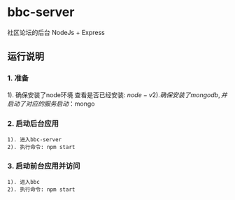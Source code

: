 # bbc-server
社区论坛的后台 NodeJs + Express
## 运行说明
### 1. 准备
  1). 确保安装了node环境 查看是否已经安装: $node -v  
	2). 确保安装了mongodb, 并启动了对应的服务 启动：$mongo
 
### 2. 启动后台应用
	1). 进入bbc-server
	2). 执行命令: npm start

### 3. 启动前台应用并访问
	1). 进入bbc
	2). 执行命令: npm start


